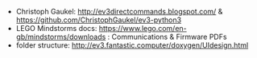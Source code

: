 * Christoph Gaukel: http://ev3directcommands.blogspot.com/ & https://github.com/ChristophGaukel/ev3-python3
* LEGO Mindstorms docs: https://www.lego.com/en-gb/mindstorms/downloads : Communications & Firmware PDFs
* folder structure: http://ev3.fantastic.computer/doxygen/UIdesign.html